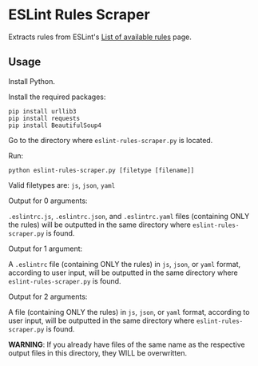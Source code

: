 # ESLint Rules Scraper

Extracts rules from ESLint's [List of available rules](https://eslint.org/docs/rules/) page.


## Usage

Install Python.

Install the required packages:

````
pip install urllib3
pip install requests
pip install BeautifulSoup4
````

Go to the directory where `eslint-rules-scraper.py` is located.

Run:

````
python eslint-rules-scraper.py [filetype [filename]]
````

Valid filetypes are: `js`, `json`, `yaml`


Output for 0 arguments:

`.eslintrc.js`, `.eslintrc.json`, and `.eslintrc.yaml` files (containing ONLY the rules) will be outputted in the same directory where `eslint-rules-scraper.py` is found.

Output for 1 argument:

A `.eslintrc` file (containing ONLY the rules) in `js`, `json`, or `yaml` format, according to user input, will be outputted in the same directory where `eslint-rules-scraper.py` is found.

Output for 2 arguments:

A file (containing ONLY the rules) in `js`, `json`, or `yaml` format, according to user input, will be outputted in the same directory where `eslint-rules-scraper.py` is found.


**WARNING**: If you already have files of the same name as the respective output files in this directory, they WILL be overwritten.